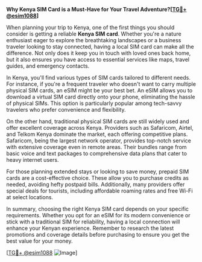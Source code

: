 **Why Kenya SIM Card is a Must-Have for Your Travel Adventure?[[TG💪+ @esim1088](https://t.me/s/esim1088)]**

When planning your trip to Kenya, one of the first things you should consider is getting a reliable **Kenya SIM card**. Whether you're a nature enthusiast eager to explore the breathtaking landscapes or a business traveler looking to stay connected, having a local SIM card can make all the difference. Not only does it keep you in touch with loved ones back home, but it also ensures you have access to essential services like maps, travel guides, and emergency contacts.

In Kenya, you'll find various types of SIM cards tailored to different needs. For instance, if you're a frequent traveler who doesn't want to carry multiple physical SIM cards, an eSIM might be your best bet. An eSIM allows you to download a virtual SIM card directly onto your phone, eliminating the hassle of physical SIMs. This option is particularly popular among tech-savvy travelers who prefer convenience and flexibility.

On the other hand, traditional physical SIM cards are still widely used and offer excellent coverage across Kenya. Providers such as Safaricom, Airtel, and Telkom Kenya dominate the market, each offering competitive plans. Safaricom, being the largest network operator, provides top-notch service with extensive coverage even in remote areas. Their bundles range from basic voice and text packages to comprehensive data plans that cater to heavy internet users.

For those planning extended stays or looking to save money, prepaid SIM cards are a cost-effective choice. These allow you to purchase credits as needed, avoiding hefty postpaid bills. Additionally, many providers offer special deals for tourists, including affordable roaming rates and free Wi-Fi at select locations.

In summary, choosing the right Kenya SIM card depends on your specific requirements. Whether you opt for an eSIM for its modern convenience or stick with a traditional SIM for reliability, having a local connection will enhance your Kenyan experience. Remember to research the latest promotions and coverage details before purchasing to ensure you get the best value for your money.

[[TG💪+ @esim1088](https://t.me/s/esim1088) ![Image](https://i.postimg.cc/Y0z9fWf4/image.png)]